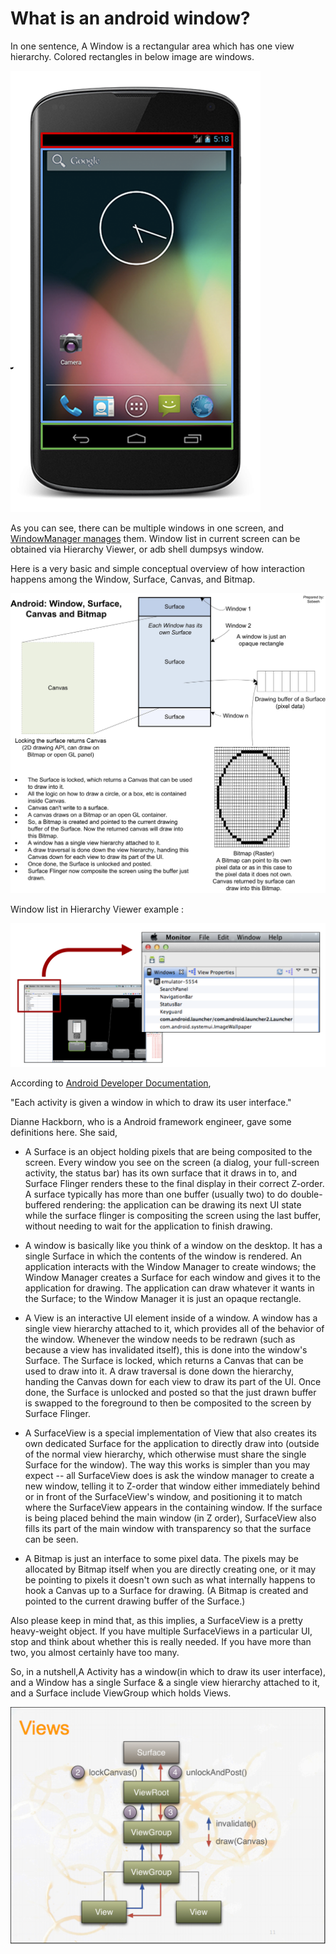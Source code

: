 # What is an android window?
In one sentence, A Window is a rectangular area which has one view hierarchy. Colored rectangles in below image are windows.

![phoneWindow](https://github.com/RogerGold/media/blob/master/phoneWindow.png)

As you can see, there can be multiple windows in one screen, and [WindowManager manages](https://developer.android.com/reference/android/view/WindowManager.html) them. Window list in current screen can be obtained via Hierarchy Viewer, or adb shell dumpsys window. 

Here is a very basic and simple conceptual overview of how interaction happens among the Window, Surface, Canvas, and Bitmap.

![windowBasic](https://github.com/RogerGold/media/blob/master/windowBasic.jpg)

Window list in Hierarchy Viewer example : 

![HierarchyViewer](https://github.com/RogerGold/media/blob/master/HierarchyViewer.png)

According to [Android Developer Documentation](https://developer.android.com/guide/components/activities.html#qv-wrapper),

"Each activity is given a window in which to draw its user interface."

 Dianne Hackborn, who is a Android framework engineer, gave some definitions here. She said,

- A Surface is an object holding pixels that are being composited to the screen. Every window you see on the screen (a dialog, your full-screen activity, the status bar) has its own surface that it draws in to, and Surface Flinger renders these to the final display in their correct Z-order. A surface typically has more than one buffer (usually two) to do double-buffered rendering: the application can be drawing its next UI state while the surface flinger is compositing the screen using the last buffer, without needing to wait for the application to finish drawing.

- A window is basically like you think of a window on the desktop. It has a single Surface in which the contents of the window is rendered. An application interacts with the Window Manager to create windows; the Window Manager creates a Surface for each window and gives it to the application for drawing. The application can draw whatever it wants in the Surface; to the Window Manager it is just an opaque rectangle.

- A View is an interactive UI element inside of a window. A window has a single view hierarchy attached to it, which provides all of the behavior of the window. Whenever the window needs to be redrawn (such as because a view has invalidated itself), this is done into the window's Surface. The Surface is locked, which returns a Canvas that can be used to draw into it. A draw traversal is done down the hierarchy, handing the Canvas down for each view to draw its part of the UI. Once done, the Surface is unlocked and posted so that the just drawn buffer is swapped to the foreground to then be composited to the screen by Surface Flinger.

- A SurfaceView is a special implementation of View that also creates its own dedicated Surface for the application to directly draw into (outside of the normal view hierarchy, which otherwise must share the single Surface for the window). The way this works is simpler than you may expect -- all SurfaceView does is ask the window manager to create a new window, telling it to Z-order that window either immediately behind or in front of the SurfaceView's window, and positioning it to match where the SurfaceView appears in the containing window. If the surface is being placed behind the main window (in Z order), SurfaceView also fills its part of the main window with transparency so that the surface can be seen.

- A Bitmap is just an interface to some pixel data. The pixels may be allocated by Bitmap itself when you are directly creating one, or it may be pointing to pixels it doesn't own such as what internally happens to hook a Canvas up to a Surface for drawing. (A Bitmap is created and pointed to the current drawing buffer of the Surface.)

Also please keep in mind that, as this implies, a SurfaceView is a pretty heavy-weight object. If you have multiple SurfaceViews in a particular UI, stop and think about whether this is really needed. If you have more than two, you almost certainly have too many.

So, in a nutshell,A Activity has a window(in which to draw its user interface), and a Window has a single Surface & a single view hierarchy attached to it, and a Surface include ViewGroup which holds Views.

![nutshell](https://github.com/RogerGold/media/blob/master/nutshell.png)